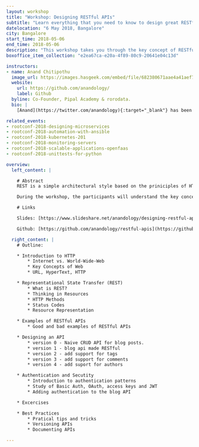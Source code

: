 ```yaml
---
layout: workshop
title: "Workshop: Designing RESTful APIs"
subtitle: "Learn everything that you need to know to design great RESTful APIs"
datelocation: "6 May 2018, Bangalore"
city: Bangalore
start_time: 2018-05-06
end_time: 2018-05-06
description: "This workshop takes you through the key concept of RESTful APIs, and gives you the experience of desiging a better version for some of the popular APIs."
boxoffice_item_collection: "e2ea67ca-e20a-4f89-80c9-20641e04c13d"

instructors:
- name: Anand Chitipothu 
  image_url: https://images.hasgeek.com/embed/file/682380671aae4a41aef7ca3e17a15005
  website:
    url: https://github.com/anandology/
    label: Github
  byline: Co-Founder, Pipal Academy & rorodata.
  bio: |
    [Anand](https://twitter.com/anandology){:target="_blank"} has been crafting beautiful software since a decade and half. He’s now building a data science platform, [rorodata](https://rorodata.com/){:target="_blank"}, which he recently co-founded. He regularly conducts advanced programming courses through [Pipal Academy](https://pipal.in/){:target="_blank"}. He is co-author of web.py, a micro web framework in Python. He has worked at Strand Life Sciences and Internet Archive.

related_events:
- rootconf-2018-designing-microservices
- rootconf-2018-automation-with-ansible
- rootconf-2018-kubernetes-201
- rootconf-2018-monitoring-servers
- rootconf-2018-scalable-applications-openfaas
- rootconf-2018-unittests-for-python

overview:
  left_content: |

    # Abstract
    REST is a simple architectural style based on the priniciples of HTTP for building modern web applications and APIs. This hands-on workshop takes you through everything that you need to know to design great RESTful APIs.

    During the workshop, the participants will understand the key concepts behind RESTful APIs, critically examine some of the popular APIs, design an API from scratch and see how APIs evolve. We’ll also take couple of popular APIs, rip them apart and design a better version of them. Partipants will be divided into smaller groups to allow discussions and most of the time is spent in thinking about the APIs and discussions.

    # Links

    Slides: [https://www.slideshare.net/anandology/designing-restful-apis](https://www.slideshare.net/anandology/designing-restful-apis){:target="_blank"}

    Github: [https://github.com/anandology/restful-apis](https://github.com/anandology/restful-apis){:target="_blank"}

  right_content: |
    # Outline:

    * Introduction to HTTP
        * Internet vs. World-Wide-Web
        * Key Concepts of Web
        * URL, HyperText, HTTP

    * Representational State Transfer (REST)
        * What is REST?
        * Thinking in Resources
        * HTTP Methods
        * Status Codes
        * Resource Representation

    * Examples of RESTful APIs
        * Good and bad examples of RESTful APIs

    * Designing an API
        * version 0 - Naive CRUD API for blog posts.
        * version 1 - blog api made RESTful
        * version 2 - add support for tags
        * version 3 - add support for comments
        * version 4 - add suport for authors

    * Authentication and Secutity
        * Introduction to authentication patterns
        * Study of Basic Auth, OAuth, access keys and JWT
        * Adding authentication to the blog API

    * Excercises

    * Best Practices
        * Pratical tips and tricks
        * Versioning APIs
        * Documenting APIs

---
```

